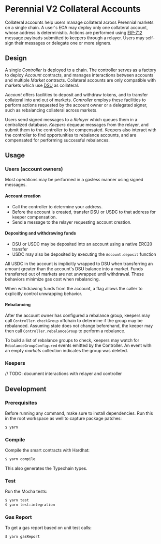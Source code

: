 # Perennial V2 Collateral Accounts

Collateral accounts help users manage collateral across Perennial markets on a single chain. A user's EOA may deploy only one collateral account, whose address is deterministic. Actions are performed using [EIP-712](https://eips.ethereum.org/EIPS/eip-712) message payloads submitted to keepers through a relayer. Users may self-sign their messages or delegate one or more signers.

## Design

A single _Controller_ is deployed to a chain.  The controller serves as a factory to deploy _Account_ contracts, and manages interactions between accounts and multiple _Market_ contracts.  Collateral accounts are only compatible with markets which use [DSU](https://www.dsu.money/) as collateral.

_Account_ offers facilities to deposit and withdraw tokens, and to transfer collateral into and out of markets. _Controller_ employs these facilities to perform actions requested by the account owner or a delegated signer, such as rebalancing collateral across markets.

Users send signed messages to a _Relayer_ which queues them in a centralized database.  _Keepers_ dequeue messages from the relayer, and submit them to the controller to be compensated.  Keepers also  interact with the controller to find opportunities to rebalance accounts, and are compensated for performing successful rebalances.

## Usage

### Users (account owners)
Most operations may be performed in a gasless manner using signed messages.

#### Account creation
- Call the controller to determine your address.
- Before the account is created, transfer DSU or USDC to that address for keeper compensation.
- Send a message to the relayer requesting account creation.

#### Depositing and withdrawing funds
- DSU or USDC may be deposited into an account using a native ERC20 transfer
- USDC may also be deposited by executing the `Account.deposit` function

All USDC in the account is implicitly wrapped to DSU when transferring an amount greater than the account's DSU balance into a market. Funds transferred out of markets are not unwrapped until withdrawal. These behaviors minimize gas cost when rebalancing.

When withdrawing funds from the account, a flag allows the caller to explicitly control unwrapping behavior.

#### Rebalancing
After the account owner has configured a rebalance group, keepers may call `Controller.checkGroup` offchain to determine if the group may be rebalanced. Assuming state does not change beforehand, the keeper may then call `Controller.rebalanceGroup` to perform a rebalance.

To build a list of rebalance groups to check, keepers may watch for `RebalanceGroupConfigured` events emitted by the Controller. An event with an empty _markets_ collection indicates the group was deleted.

### Keepers
// TODO: document interactions with relayer and controller

## Development

### Prerequisites

Before running any command, make sure to install dependencies. Run this in the root workspace as well to capture package patches:

```sh
$ yarn
```

### Compile

Compile the smart contracts with Hardhat:

```sh
$ yarn compile
```

This also generates the Typechain types.

### Test

Run the Mocha tests:

```sh
$ yarn test
$ yarn test:integration
```

### Gas Report

To get a gas report based on unit test calls:

```sh
$ yarn gasReport
```